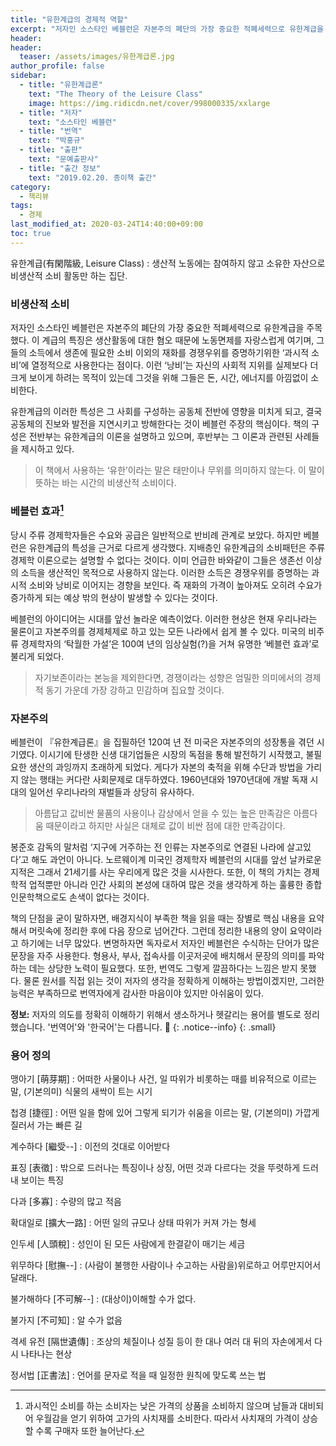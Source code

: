 ```yaml
---
title: "유한계급의 경제적 역할"
excerpt: "저자인 소스타인 베블런은 자본주의 폐단의 가장 중요한 적폐세력으로 유한계급을 주목했다. 이 계급의 특징은 생산활동에 대한 혐오 때문에 노동면제를 자랑스럽게 여기며,  그들의 소득에서 생존에 필요한 소비 이외의 재화를 경쟁우위를 증명하기위한 ‘과시적 소비’에 열정적으로 사용한다는 점이다."
header:
header:
  teaser: /assets/images/유한계급론.jpg
author_profile: false
sidebar:
  - title: "유한계급론"
    text: "The Theory of the Leisure Class"
    image: https://img.ridicdn.net/cover/998000335/xxlarge
  - title: "저자"
    text: "소스타인 베블런"
  - title: "번역"
    text: "박홍규"
  - title: "출판"
    text: "문예출판사"
  - title: "출간 정보"
    text: "2019.02.20. 종이책 출간"
category:
  - 책리뷰
tags:
  - 경제
last_modified_at: 2020-03-24T14:40:00+09:00
toc: true
---
```


유한계급(有閑階級, Leisure Class)
: 생산적 노동에는 참여하지 않고 소유한 자산으로 비생산적 소비 활동만 하는 집단.

### 비생산적 소비

저자인 소스타인 베블런은 자본주의 폐단의 가장 중요한 적폐세력으로 유한계급을 주목했다. 이 계급의 특징은 생산활동에 대한 혐오 때문에 노동면제를 자랑스럽게 여기며,  그들의 소득에서 생존에 필요한 소비 이외의 재화를 경쟁우위를 증명하기위한 ‘과시적 소비’에 열정적으로 사용한다는 점이다. 이런 ‘낭비’는 자신의 사회적 지위를 실제보다 더 크게 보이게 하려는 목적이 있는데 그것을 위해 그들은 돈, 시간, 에너지를 아낌없이 소비한다. 

유한계급의 이러한 특성은 그 사회를 구성하는 공동체 전반에 영향을 미치게 되고, 결국 공동체의 진보와 발전을 지연시키고 방해한다는 것이 베블런 주장의 핵심이다. 책의 구성은 전반부는 유한계급의 이론을 설명하고 있으며, 후반부는 그 이론과 관련된 사례들을 제시하고 있다. 

> 이 책에서 사용하는 ‘유한’이라는 말은 태만이나 무위를 의미하지 않는다. 이 말이 뜻하는 바는 시간의 비생산적 소비이다.

### 베블런 효과[^1]

당시 주류 경제학자들은 수요와 공급은 일반적으로 반비례 관계로 보았다. 하지만 베블런은 유한계급의 특성을 근거로 다르게 생각했다. 지배층인 유한계급의 소비패턴은 주류 경제학 이론으로는 설명할 수 없다는 것이다. 이미 언급한 바와같이 그들은 생존선 이상의 소득을 생산적인 목적으로 사용하지 않는다. 이러한 소득은 경쟁우위를 증명하는 과시적 소비와 낭비로 이어지는 경향을 보인다. 즉 재화의 가격이 높아져도 오히려 수요가 증가하게 되는 예상 밖의 현상이 발생할 수 있다는 것이다.

베블런의 아이디어는 시대를 앞선 놀라운 예측이었다. 이러한 현상은 현재 우리나라는 물론이고 자본주의를 경제체제로 하고 있는 모든 나라에서 쉽게 볼 수 있다. 미국의 비주류 경제학자의 ‘탁월한 가설’은 100여 년의 임상실험(?)을 거쳐 유명한 ‘베블런 효과’로 불리게 되었다.

> 자기보존이라는 본능을 제외한다면, 경쟁이라는 성향은 엄밀한 의미에서의 경제적 동기 가운데 가장 강하고 민감하며 집요할 것이다.

### 자본주의

베블런이 『유한계급론』을 집필하던 120여 년 전 미국은 자본주의의 성장통을 겪던 시기였다. 이시기에 탄생한 신생 대기업들은 시장의 독점을 통해 발전하기 시작했고, 불필요한 생산의 과잉까지 초래하게 되었다. 게다가 자본의 축적을 위해 수단과 방법을 가리지 않는 행태는 커다란 사회문제로 대두하였다.  1960년대와 1970년대에 개발 독재 시대의 일어선 우리나라의 재벌들과 상당히 유사하다. 

> 아름답고 값비싼 물품의 사용이나 감상에서 얻을 수 있는 높은 만족감은 아름다움 때문이라고 하지만 사실은 대체로 값이 비싼 점에 대한 만족감이다.

봉준호 감독의 말처럼 ‘지구에 거주하는 전 인류는 자본주의로 연결된 나라에 살고있다’고 해도 과언이 아니다. 노르웨이계 미국인 경제학자 베블런의 시대를 앞선 날카로운 지적은 그래서 21세기를 사는 우리에게 많은 것을 시사한다. 또한, 이 책의 가치는 경제학적 업적뿐만 아니라 인간 사회의 본성에 대하여 많은 것을 생각하게 하는 훌륭한 종합 인문학책으로도 손색이 없다는 것이다. 

책의 단점을 굳이 말하자면, 배경지식이 부족한 책을 읽을 때는 장별로 핵심 내용을 요약해서 머릿속에 정리한 후에 다음 장으로 넘어간다. 그런데 정리한 내용의 양이 요약이라고 하기에는 너무 많았다. 변명하자면 독자로서 저자인 베블런은 수식하는 단어가 많은 문장을 자주 사용한다. 형용사, 부사, 접속사를 이곳저곳에 배치해서 문장의 의미를 파악하는 데는 상당한 노력이 필요했다. 또한, 번역도 그렇게 깔끔하다는 느낌은 받지 못했다. 물론 원서를 직접 읽는 것이 저자의 생각을 정확하게 이해하는 방법이겠지만, 그러한 능력은 부족하므로 번역자에게 감사한 마음이야 있지만 아쉬움이 있다.

**정보:** 저자의 의도를 정확히 이해하기 위해서 생소하거나 헷갈리는 용어를 별도로 정리했습니다. '번역어'와 '한국어'는 다릅니다. 🥵
{: .notice--info}
{: .small}

### 용어 정의

맹아기 [萌芽期]
: 어떠한 사물이나 사건, 일 따위가 비롯하는 때를 비유적으로 이르는 말, (기본의미) 식물의 새싹이 트는 시기

첩경 [捷徑]
: 어떤 일을 함에 있어 그렇게 되기가 쉬움을 이르는 말, (기본의미) 가깝게 질러서 가는 빠른 길

계수하다 [繼受--]
: 이전의 것대로 이어받다

표징 [表徵]
: 밖으로 드러나는 특징이나 상징, 어떤 것과 다르다는 것을 뚜렷하게 드러내 보이는 특징

다과 [多寡]
: 수량의 많고 적음

확대일로 [擴大一路]
: 어떤 일의 규모나 상태 따위가 커져 가는 형세

인두세 [人頭稅]
: 성인이 된 모든 사람에게 한결같이 매기는 세금

위무하다 [慰撫--]
: (사람이 불행한 사람이나 수고하는 사람을)위로하고 어루만지어서 달래다.

불가해하다 [不可解--]
: (대상이)이해할 수가 없다.

불가지 [不可知]
: 알 수가 없음

격세 유전 [隔世遺傳]
: 조상의 체질이나 성질 등이 한 대나 여러 대 뒤의 자손에게서 다시 나타나는 현상

정서법 [正書法]
: 언어를 문자로 적을 때 일정한 원칙에 맞도록 쓰는 법



[^1]: 과시적인 소비를 하는 소비자는 낮은 가격의 상품을 소비하지 않으며 남들과 대비되어 우월감을 얻기 위하여 고가의 사치재를 소비한다. 따라서 사치재의 가격이 상승할 수록 구매자 또한 늘어난다.





